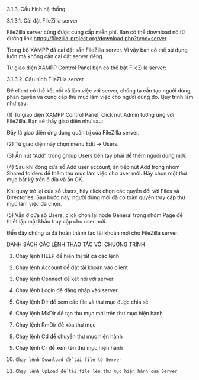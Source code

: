 
 
3.1.3. 	Cấu hình hệ thống

3.1.3.1. 	Cài đặt FileZilla server

FileZilla server cũng được cung cấp miễn phí. Bạn có thể download nó từ đường link https://filezilla-project.org/download.php?type=server.

Trong bộ XAMPP đã cài đặt sẵn FileZilla server. Vì vậy bạn có thể sử dụng luôn mà không cần cài đặt server riêng.

Từ giao diện XAMPP Control Panel bạn có thể bật FileZilla server:

 
3.1.3.2. 	Cấu hình FileZilla server

Để client có thể kết nối và làm việc với server, chúng ta cần tạo người dùng, phân quyền và cung cấp thư mục làm việc cho người dùng đó. Quy trình làm như sau:

(1) Từ giao diện XAMPP Control Panel, click nut Admin tương ứng với FileZilla. Bạn sẽ thấy giao diện như sau:

	 
Đây là giao diện ứng dụng quản trị của FileZilla server.

(2) Từ giao diện này chọn menu Edit -> Users.

 
(3) Ấn nút “Add” trong group Users bên tay phải để thêm người dùng mới.
 
 
(4) Sau khi đóng cửa sổ Add user account, ấn tiếp nút Add trong nhóm Shared folders để thêm thư mục làm việc cho user mới. Hãy chọn một thư mục bất kỳ trên ổ đĩa và ấn OK.

Khi quay trở lại cửa sổ Users, hãy click chọn các quyền đối với Files và Directories. Sau bước này, người dùng mới đã có toàn quyền truy cập thư mục làm việc đã chọn.

 
(5) Vẫn ở cửa sổ Users, click chọn lại node General trong nhóm Page để thiết lập mật khẩu truy cập cho user mới.

 
Đến đây chúng ta đã hoàn thành tạo tài khoản mới cho FileZilla server.





DANH SÁCH CÁC LỆNH THAO TÁC VỚI CHƯƠNG TRÌNH
  1. Chạy lệnh HELP để hiển thị tất cả các lệnh


  2. Chạy lệnh Account để đặt tài khoản vào client

  3. Chạy lệnh Connect để kết nối với server


  4. Chạy lệnh Login để đăng nhập vào server

 
5. 	Chạy lệnh Dir để xem các file và thư mục được chia sẻ

 
6. 	Chạy lệnh MkDir để tạo thư mục mới trên thư mục hiện hành

 
7. 	Chạy lệnh RmDir để xóa thư mục 
 
 
8. 	Chạy lệnh Cd để chuyển thư mục hiện hành

9. 	Chạy lệnh Cr để xem tên thư mục hiện hành
10. 	Chạy lệnh Download để tải file từ Server
11. 	Chạy lệnh UpLoad để tải file lên thư mục hiện hành của Server
 
	
 

